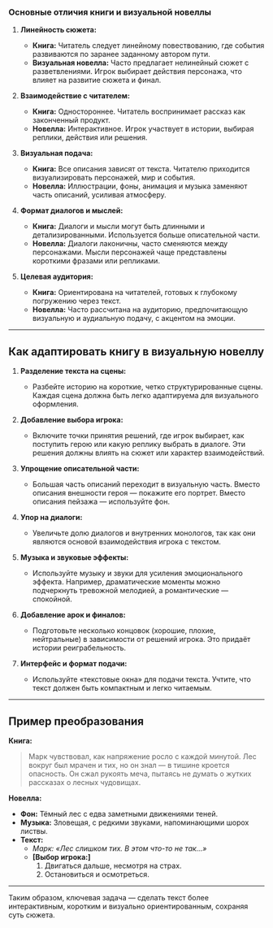 ### Основные отличия книги и визуальной новеллы

1. **Линейность сюжета:**
   - **Книга:** Читатель следует линейному повествованию, где события развиваются по заранее заданному автором пути.
   - **Визуальная новелла:** Часто предлагает нелинейный сюжет с разветвлениями. Игрок выбирает действия персонажа, что влияет на развитие сюжета и финал.

2. **Взаимодействие с читателем:**
   - **Книга:** Одностороннее. Читатель воспринимает рассказ как законченный продукт.
   - **Новелла:** Интерактивное. Игрок участвует в истории, выбирая реплики, действия или решения.

3. **Визуальная подача:**
   - **Книга:** Все описания зависят от текста. Читателю приходится визуализировать персонажей, мир и события.
   - **Новелла:** Иллюстрации, фоны, анимация и музыка заменяют часть описаний, усиливая атмосферу.

4. **Формат диалогов и мыслей:**
   - **Книга:** Диалоги и мысли могут быть длинными и детализированными. Используется больше описательной части.
   - **Новелла:** Диалоги лаконичны, часто сменяются между персонажами. Мысли персонажей чаще представлены короткими фразами или репликами.

5. **Целевая аудитория:**
   - **Книга:** Ориентирована на читателей, готовых к глубокому погружению через текст.
   - **Новелла:** Часто рассчитана на аудиторию, предпочитающую визуальную и аудиальную подачу, с акцентом на эмоции.

---

## Как адаптировать книгу в визуальную новеллу

1. **Разделение текста на сцены:**
   - Разбейте историю на короткие, четко структурированные сцены. Каждая сцена должна быть легко адаптируема для визуального оформления.

2. **Добавление выбора игрока:**
   - Включите точки принятия решений, где игрок выбирает, как поступить герою или какую реплику выбрать в диалоге. Эти решения должны влиять на сюжет или характер взаимодействий.

3. **Упрощение описательной части:**
   - Большая часть описаний переходит в визуальную часть. Вместо описания внешности героя — покажите его портрет. Вместо описания пейзажа — используйте фон.

4. **Упор на диалоги:**
   - Увеличьте долю диалогов и внутренних монологов, так как они являются основой взаимодействия игрока с текстом.

5. **Музыка и звуковые эффекты:**
   - Используйте музыку и звуки для усиления эмоционального эффекта. Например, драматические моменты можно подчеркнуть тревожной мелодией, а романтические — спокойной.

6. **Добавление арок и финалов:**
   - Подготовьте несколько концовок (хорошие, плохие, нейтральные) в зависимости от решений игрока. Это придаёт истории реиграбельность.

7. **Интерфейс и формат подачи:**
   - Используйте «текстовые окна» для подачи текста. Учтите, что текст должен быть компактным и легко читаемым.

---

## Пример преобразования

**Книга:**
> Марк чувствовал, как напряжение росло с каждой минутой. Лес вокруг был мрачен и тих, но он знал — в тишине кроется опасность. Он сжал рукоять меча, пытаясь не думать о жутких рассказах о лесных чудовищах.

**Новелла:**
- **Фон:** Тёмный лес с едва заметными движениями теней.
- **Музыка:** Зловещая, с редкими звуками, напоминающими шорох листвы.
- **Текст:**
  - *Марк: «Лес слишком тих. В этом что-то не так...»*  
  - **[Выбор игрока:]**
    1. Двигаться дальше, несмотря на страх.  
    2. Остановиться и осмотреться.

---

Таким образом, ключевая задача — сделать текст более интерактивным, коротким и визуально ориентированным, сохраняя суть сюжета.
